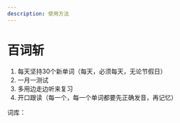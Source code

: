 ```yaml
---
description: 使用方法
---
```


# 百词斩

1. 每天坚持30个新单词（每天，必须每天，无论节假日）
2. 一月一测试
3. 多用边走边听来复习
4. 开口跟读（每一个，每一个单词都要先正确发音，再记忆）

词库：

